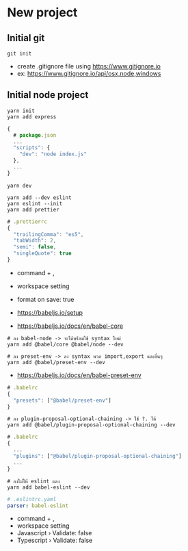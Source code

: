# New project

## Initial git

```
git init
```

- create .gitignore file using https://www.gitignore.io
- ex: https://www.gitignore.io/api/osx,node,windows

## Initial node project

```
yarn init
yarn add express
```

```js
{
  # package.json
  ...
  "scripts": {
    "dev": "node index.js"
  },
  ...
}
```

```
yarn dev
```

```
yarn add --dev eslint
yarn eslint --init
yarn add prettier
```

```js
# .prettierrc
{
  "trailingComma": "es5",
  "tabWidth": 2,
  "semi": false,
  "singleQuote": true
}
```

- command + ,
- workspace setting
- format on save: true

- https://babeljs.io/setup
- https://babeljs.io/docs/en/babel-core

```
# ลง babel-node -> จะได้พร้อมใช้ syntax ใหม่
yarn add @babel/core @babel/node --dev

# ลง preset-env -> ลง syntax พวก import,export และอื่นๆ
yarn add @babel/preset-env --dev
```

- https://babeljs.io/docs/en/babel-preset-env

```js
# .babelrc
{
  "presets": ["@babel/preset-env"]
}
```

```
# ลง plugin-proposal-optional-chaining -> ใช้ ?. ได้
yarn add @babel/plugin-proposal-optional-chaining --dev
```

```js
# .babelrc
{
  ...
  "plugins": ["@babel/plugin-proposal-optional-chaining"]
  ...
}
```

```
# ลงไม่ให้ eslint แดง
yarn add babel-eslint --dev
```

```yaml
# .eslintrc.yaml
parser: babel-eslint
```

- command + ,
- workspace setting
- Javascript › Validate: false
- Typescript › Validate: false
